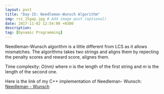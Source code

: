 ```yaml
---
layout: post
title: "Day-15: Needleman-Wunsch Algorithm"
img: rsz_15gap.jpg # Add image post (optional)
date: 2017-11-02 12:54:00 +0300
description: 
tag: [Dynamic Programming]
---
```

Needleman-Wunsch algorithm is a little different from LCS as it allows mismatches. The algorithms takes two strings and aligns them by repecting the penalty scores and reward score, alignes them.

Time complexity: *O(nm)* where *n* is the length of the first string and *m* is the length of the second one.

Here is the link of my C++ implementation of Needleman- Wunsch: [Needleman - Wunsch](https://github.com/abdurrezzak/100-Days-100-Algorithms-/blob/master/15.GAP.cpp)
